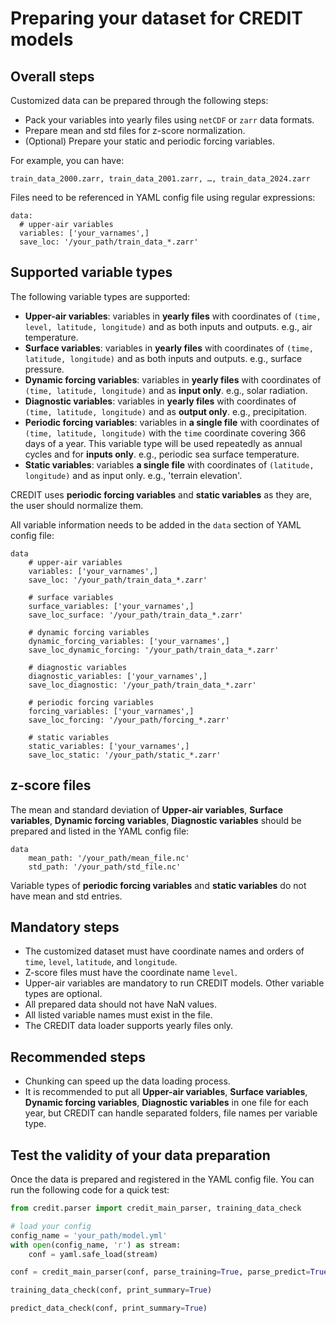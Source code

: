# Preparing your dataset for CREDIT models

## Overall steps

Customized data can be prepared through the following steps:
* Pack your variables into yearly files using `netCDF` or `zarr` data formats.
* Prepare mean and std files for z-score normalization.
* (Optional) Prepare your static and periodic forcing variables.
  
For example, you can have:
```
train_data_2000.zarr, train_data_2001.zarr, …, train_data_2024.zarr
```

Files need to be referenced in YAML config file using regular expressions:
```
data:
  # upper-air variables
  variables: ['your_varnames',]
  save_loc: '/your_path/train_data_*.zarr'
```

## Supported variable types

The following variable types are supported:

* **Upper-air variables**: variables in **yearly files** with coordinates of `(time, level, latitude, longitude)` and as both inputs and outputs. e.g., air temperature.
* **Surface variables**: variables in **yearly files** with coordinates of `(time, latitude, longitude)` and as both inputs and outputs. e.g., surface pressure.
* **Dynamic forcing variables**: variables in **yearly files** with coordinates of `(time, latitude, longitude)` and as **input only**. e.g., solar radiation.
* **Diagnostic variables**: variables in **yearly files** with coordinates of `(time, latitude, longitude)` and as **output only**. e.g., precipitation.
* **Periodic forcing variables**: variables in **a single file** with coordinates of `(time, latitude, longitude)` with the `time` coordinate covering 366 days of a year. This variable type will be used repeatedly as annual cycles and for **inputs only**. e.g., periodic sea surface temperature.
* **Static variables**: variables **a single file** with coordinates of `(latitude, longitude)` and as input only. e.g., 'terrain elevation'.

CREDIT uses **periodic forcing variables** and **static variables** as they are, the user should normalize them. 

All variable information needs to be added in the `data` section of YAML config file:

```
data
    # upper-air variables
    variables: ['your_varnames',]
    save_loc: '/your_path/train_data_*.zarr'
    
    # surface variables
    surface_variables: ['your_varnames',]
    save_loc_surface: '/your_path/train_data_*.zarr'
  
    # dynamic forcing variables
    dynamic_forcing_variables: ['your_varnames',]
    save_loc_dynamic_forcing: '/your_path/train_data_*.zarr'
  
    # diagnostic variables
    diagnostic_variables: ['your_varnames',]
    save_loc_diagnostic: '/your_path/train_data_*.zarr'
    
    # periodic forcing variables
    forcing_variables: ['your_varnames',]
    save_loc_forcing: '/your_path/forcing_*.zarr'
    
    # static variables
    static_variables: ['your_varnames',]
    save_loc_static: '/your_path/static_*.zarr'
```
## z-score files

The mean and standard deviation of **Upper-air variables**, **Surface variables**, **Dynamic forcing variables**, **Diagnostic variables** should be prepared and listed in the YAML config file:

```
data
    mean_path: '/your_path/mean_file.nc'
    std_path: '/your_path/std_file.nc'
```

Variable types of **periodic forcing variables** and **static variables** do not have mean and std entries.

## Mandatory steps
* The customized dataset must have coordinate names and orders of `time`, `level`, `latitude`, and `longitude`.
* Z-score files must have the coordinate name `level`.
* Upper-air variables are mandatory to run CREDIT models. Other variable types are optional.
* All prepared data should not have NaN values.
* All listed variable names must exist in the file.
* The CREDIT data loader supports yearly files only.

## Recommended steps
* Chunking can speed up the data loading process.
* It is recommended to put all **Upper-air variables**, **Surface variables**, **Dynamic forcing variables**, **Diagnostic variables** in one file for each year, but CREDIT can handle separated folders, file names per variable type.

## Test the validity of your data preparation
Once the data is prepared and registered in the YAML config file. You can run the following code for a quick test:
```python
from credit.parser import credit_main_parser, training_data_check

# load your config
config_name = 'your_path/model.yml'
with open(config_name, 'r') as stream:
    conf = yaml.safe_load(stream)

conf = credit_main_parser(conf, parse_training=True, parse_predict=True, print_summary=True)

training_data_check(conf, print_summary=True)

predict_data_check(conf, print_summary=True)
```
